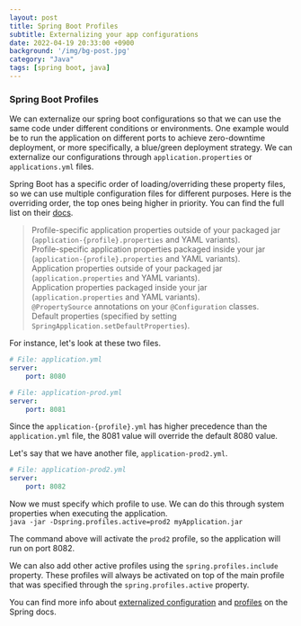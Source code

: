```yaml
---
layout: post
title: Spring Boot Profiles
subtitle: Externalizing your app configurations
date: 2022-04-19 20:33:00 +0900
background: '/img/bg-post.jpg'
category: "Java"
tags: [spring boot, java]
---
```


### Spring Boot Profiles
We can externalize our spring boot configurations so that we can use the same code under different conditions or environments. One example would be to run the application on different ports to achieve zero-downtime deployment, or more specifically, a blue/green deployment strategy. We can externalize our configurations through `application.properties` or `applications.yml` files. 

Spring Boot has a specific order of loading/overriding these property files, so we can use multiple configuration files for different purposes. Here is the overriding order, the top ones being higher in priority. You can find the full list on their [docs](https://docs.spring.io/spring-boot/docs/2.1.6.RELEASE/reference/html/boot-features-external-config.html).

> Profile-specific application properties outside of your packaged jar (`application-{profile}.properties` and YAML variants).  
> Profile-specific application properties packaged inside your jar (`application-{profile}.properties` and YAML variants).  
> Application properties outside of your packaged jar (`application.properties` and YAML variants).  
> Application properties packaged inside your jar (`application.properties` and YAML variants).  
> `@PropertySource` annotations on your `@Configuration` classes.  
> Default properties (specified by setting `SpringApplication.setDefaultProperties`).  

For instance, let's look at these two files. 
```yaml
# File: application.yml
server:
    port: 8080
```
```yaml
# File: application-prod.yml
server:
    port: 8081
```

Since the `application-{profile}.yml` has higher precedence than the `application.yml` file, the 8081 value will override the default 8080 value. 

Let's say that we have another file, `application-prod2.yml`.
```yaml
# File: application-prod2.yml
server:
    port: 8082
```

Now we must specify which profile to use. We can do this through system properties when executing the application.  
`java -jar -Dspring.profiles.active=prod2 myApplication.jar`

The command above will activate the `prod2` profile, so the application will run on port 8082. 

We can also add other active profiles using the `spring.profiles.include` property. These profiles will always be activated on top of the main profile that was specified through the `spring.profiles.active` property. 

You can find more info about [externalized configuration](https://docs.spring.io/spring-boot/docs/2.1.6.RELEASE/reference/html/boot-features-external-config.html) and [profiles](https://docs.spring.io/spring-boot/docs/2.1.6.RELEASE/reference/html/boot-features-profiles.html) on the Spring docs.